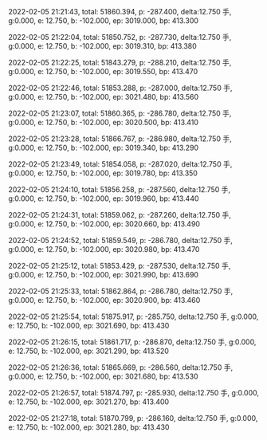 2022-02-05 21:21:43, total: 51860.394, p: -287.400, delta:12.750 手, g:0.000, e: 12.750, b: -102.000, ep: 3019.000, bp: 413.300

2022-02-05 21:22:04, total: 51850.752, p: -287.730, delta:12.750 手, g:0.000, e: 12.750, b: -102.000, ep: 3019.310, bp: 413.380

2022-02-05 21:22:25, total: 51843.279, p: -288.210, delta:12.750 手, g:0.000, e: 12.750, b: -102.000, ep: 3019.550, bp: 413.470

2022-02-05 21:22:46, total: 51853.288, p: -287.000, delta:12.750 手, g:0.000, e: 12.750, b: -102.000, ep: 3021.480, bp: 413.560

2022-02-05 21:23:07, total: 51860.365, p: -286.780, delta:12.750 手, g:0.000, e: 12.750, b: -102.000, ep: 3020.500, bp: 413.410

2022-02-05 21:23:28, total: 51866.767, p: -286.980, delta:12.750 手, g:0.000, e: 12.750, b: -102.000, ep: 3019.340, bp: 413.290

2022-02-05 21:23:49, total: 51854.058, p: -287.020, delta:12.750 手, g:0.000, e: 12.750, b: -102.000, ep: 3019.780, bp: 413.350

2022-02-05 21:24:10, total: 51856.258, p: -287.560, delta:12.750 手, g:0.000, e: 12.750, b: -102.000, ep: 3019.960, bp: 413.440

2022-02-05 21:24:31, total: 51859.062, p: -287.260, delta:12.750 手, g:0.000, e: 12.750, b: -102.000, ep: 3020.660, bp: 413.490

2022-02-05 21:24:52, total: 51859.549, p: -286.780, delta:12.750 手, g:0.000, e: 12.750, b: -102.000, ep: 3020.980, bp: 413.470

2022-02-05 21:25:12, total: 51853.429, p: -287.530, delta:12.750 手, g:0.000, e: 12.750, b: -102.000, ep: 3021.990, bp: 413.690

2022-02-05 21:25:33, total: 51862.864, p: -286.780, delta:12.750 手, g:0.000, e: 12.750, b: -102.000, ep: 3020.900, bp: 413.460

2022-02-05 21:25:54, total: 51875.917, p: -285.750, delta:12.750 手, g:0.000, e: 12.750, b: -102.000, ep: 3021.690, bp: 413.430

2022-02-05 21:26:15, total: 51861.717, p: -286.870, delta:12.750 手, g:0.000, e: 12.750, b: -102.000, ep: 3021.290, bp: 413.520

2022-02-05 21:26:36, total: 51865.669, p: -286.560, delta:12.750 手, g:0.000, e: 12.750, b: -102.000, ep: 3021.680, bp: 413.530

2022-02-05 21:26:57, total: 51874.797, p: -285.930, delta:12.750 手, g:0.000, e: 12.750, b: -102.000, ep: 3021.270, bp: 413.400

2022-02-05 21:27:18, total: 51870.799, p: -286.160, delta:12.750 手, g:0.000, e: 12.750, b: -102.000, ep: 3021.280, bp: 413.430